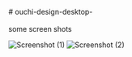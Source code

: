 #   o u c h i - d e s i g n - d e s k t o p - 
<br>
<br>
some screen shots 



 
 
![Screenshot (1)](https://github.com/Taimbur/ouchi-design-desktop-/assets/118272408/b9e6088e-63c3-441f-bbfc-180aa732a487)
![Screenshot (2)](https://github.com/Taimbur/ouchi-design-desktop-/assets/118272408/004bd572-b74d-4c5a-9399-758912eb8069)
